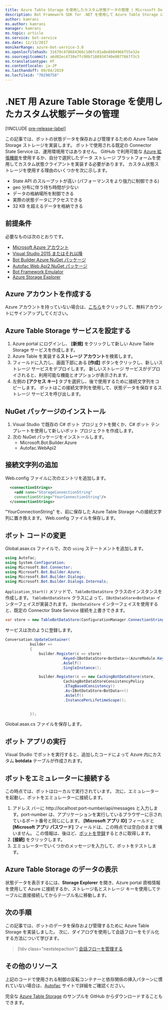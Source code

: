 ```yaml
---
title: Azure Table Storage を使用したカスタム状態データの管理 | Microsoft Docs
description: Bot Framework SDK for .NET を使用して Azure Table Storage によって状態データを保存および取得する方法について説明します
author: kamrani
ms.author: kamrani
manager: kamrani
ms.topic: article
ms.service: bot-service
ms.date: 12/13/2017
monikerRange: azure-bot-service-3.0
ms.openlocfilehash: 31679c478684366c106fc01a8e8804966f55e32e
ms.sourcegitcommit: a6d02ec4738e7fc90b7108934740e9077667f3c5
ms.translationtype: HT
ms.contentlocale: ja-JP
ms.lasthandoff: 09/04/2019
ms.locfileid: "70298758"
---
```

# <a name="manage-custom-state-data-with-azure-table-storage-for-net"></a>.NET 用 Azure Table Storage を使用したカスタム状態データの管理

[!INCLUDE [pre-release-label](../includes/pre-release-label-v3.md)]

この記事では、ボットの状態データを保存および管理するための Azure Table Storage ストレージを実装します。 ボットで使用される既定の Connector State Service は、運用環境用ではありません。 GitHub で利用可能な [Azure 拡張機能](https://github.com/Microsoft/BotBuilder-Azure)を使用するか、自分で選択したデータ ストレージ プラットフォームを使用してカスタム状態クライアントを実装する必要があります。 カスタム状態ストレージを使用する理由のいくつかを次に示します。
 - State API のスループットが高い (パフォーマンスをより強力に制御できる)
 - geo 分布に伴う待ち時間が少ない
 - データの格納場所を制御できる
 - 実際の状態データにアクセスできる
 - 32 KB を超えるデータを格納できる

## <a name="prerequisites"></a>前提条件
必要なものは次のとおりです。
 - [Microsoft Azure アカウント](https://azure.microsoft.com/free/)
 - [Visual Studio 2015 またはそれ以降](https://www.visualstudio.com/)
 - [Bot Builder Azure NuGet パッケージ](https://www.nuget.org/packages/Microsoft.Bot.Builder.Azure/)
 - [Autofac Web Api2 NuGet パッケージ](https://www.nuget.org/packages/Autofac.WebApi2/)
 - [Bot Framework Emulator](https://emulator.botframework.com/)
 - [Azure Storage Explorer](http://storageexplorer.com/)
 
## <a name="create-azure-account"></a>Azure アカウントを作成する
Azure アカウントを持っていない場合は、[こちら](https://azure.microsoft.com/free/)をクリックして、無料アカウントにサインアップしてください。

## <a name="set-up-the-azure-table-storage-service"></a>Azure Table Storage サービスを設定する
1. Azure portal にログインし、 **[新規]** をクリックして新しい Azure Table Storage サービスを作成します。 
2. Azure Table を実装する**ストレージ アカウント**を検索します。 
3. フィールドに入力し、画面下部にある **[作成]** ボタンをクリックし、新しいストレージ サービスをデプロイします。 新しいストレージ サービスがデプロイされると、利用可能な機能とオプションが表示されます。
4. 左側の **[アクセス キー]** タブを選択し、後で使用するために接続文字列をコピーします。 ボットはこの接続文字列を使用して、状態データを保存するストレージ サービスを呼び出します。

## <a name="install-nuget-packages"></a>NuGet パッケージのインストール
1. Visual Studio で既存の C# ボット プロジェクトを開くか、C# ボット テンプレートを使用して新しいボット プロジェクトを作成します。 
2. 次の NuGet パッケージをインストールします。
   - Microsoft.Bot.Builder.Azure
   - Autofac.WebApi2

## <a name="add-connection-string"></a>接続文字列の追加 
Web.config ファイルに次のエントリを追加します。 
```XML
  <connectionStrings>
    <add name="StorageConnectionString"
    connectionString="YourConnectionString"/>
  </connectionStrings>
```
"YourConnectionString" を、前に保存した Azure Table Storage への接続文字列に置き換えます。 Web.config ファイルを保存します。

## <a name="modify-your-bot-code"></a>ボット コードの変更
Global.asax.cs ファイルで、次の `using` ステートメントを追加します。
```cs
using Autofac;
using System.Configuration;
using Microsoft.Bot.Connector;
using Microsoft.Bot.Builder.Azure;
using Microsoft.Bot.Builder.Dialogs;
using Microsoft.Bot.Builder.Dialogs.Internals;
```
`Application_Start()` メソッドで、`TableBotDataStore` クラスのインスタンスを作成します。 `TableBotDataStore` クラスによって、`IBotDataStore<BotData>` インターフェイスが実装されます。 `IBotDataStore` インターフェイスを使用すると、既定の Connector State Service 接続を上書きできます。
 ```cs
 var store = new TableBotDataStore(ConfigurationManager.ConnectionStrings["StorageConnectionString"].ConnectionString);
 ```
サービスは次のように登録します。
 ```cs
 Conversation.UpdateContainer(
            builder =>
            {
                builder.Register(c => store)
                          .Keyed<IBotDataStore<BotData>>(AzureModule.Key_DataStore)
                          .AsSelf()
                          .SingleInstance();

                builder.Register(c => new CachingBotDataStore(store,
                           CachingBotDataStoreConsistencyPolicy
                           .ETagBasedConsistency))
                           .As<IBotDataStore<BotData>>()
                           .AsSelf()
                           .InstancePerLifetimeScope();

                
            });
 ```
Global.asax.cs ファイルを保存します。

## <a name="run-your-bot-app"></a>ボット アプリの実行
Visual Studio でボットを実行すると、追加したコードによって Azure 内にカスタム **botdata** テーブルが作成されます。

## <a name="connect-your-bot-to-the-emulator"></a>ボットをエミュレーターに接続する
この時点では、ボットはローカルで実行されています。 次に、エミュレーターを起動し、ボットをエミュレーターに接続します。
1. アドレス バーに http://localhost:port-number/api/messages と入力します。port-number は、アプリケーションを実行しているブラウザーに示されているポート番号と同じにします。 <strong>[Microsoft アプリ ID]</strong> フィールドと <strong>[Microsoft アプリ パスワード]</strong> フィールドは、この時点では空白のままで構いません。 この情報は、後ほど、[ボットを登録](~/bot-service-quickstart-registration.md)するときに取得します。
2. **[接続]** をクリックします。 
3. エミュレーターでいくつかのメッセージを入力して、ボットをテストします。 

## <a name="view-data-in-azure-table-storage"></a>Azure Table Storage のデータの表示
状態データを表示するには、**Storage Explorer** を開き、Azure portal 資格情報を使用して Azure に接続するか、ストレージ名とストレージ キーを使用してテーブルに直接接続してからテーブル名に移動します。  

## <a name="next-steps"></a>次の手順
この記事では、ボットのデータを保存および管理するために Azure Table Storage を実装しました。 次に、ダイアログを使用して会話フローをモデル化する方法について学びます。

> [!div class="nextstepaction"]
> [会話フローを管理する](bot-builder-dotnet-manage-conversation-flow.md)


## <a name="additional-resources"></a>その他のリソース

上記のコードで使用される制御の反転コンテナーと依存関係の挿入パターンに慣れていない場合は、[Autofac](http://autofac.readthedocs.io/en/latest/) サイトで詳細をご確認ください。 

完全な [Azure Table Storage](https://github.com/Microsoft/BotBuilder-Azure/tree/master/CSharp/Samples/AzureTable) のサンプルを GitHub からダウンロードすることもできます。

